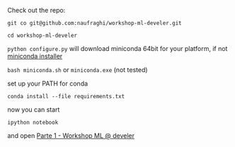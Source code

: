 
Check out the repo:

 `git co git@github.com:naufraghi/workshop-ml-develer.git`

 `cd workshop-ml-develer`

 `python configure.py` will download miniconda 64bit for your platform, if not [miniconda installer](http://conda.pydata.org/miniconda.html)
 
 `bash miniconda.sh` or `miniconda.exe` (not tested)

set up your PATH for conda

 `conda install --file requirements.txt`

now you can start

 `ipython notebook`
 
and open [Parte 1 - Workshop ML @ develer](http://localhost:8888/notebooks/Parte%201%20-%20Workshop%20ML%20%40%20develer.ipynb)
